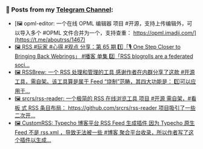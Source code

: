### 📰 Posts from my [Telegram Channel](https://t.me/s/aboutrss):
<!-- BLOG-POST-LIST:START -->
- [🖼 opml-editor: 一个在线 OPML 编辑器 项目 #开源，支持上传编辑外，可以导入多个 #OPML 文件合并为一个，支持查重： https://opml.imadij.com/](https://t.me/aboutrss/1467)
- [🖼 RSS #玩家 #心得 #观点 分享：第 65 期 1️⃣「🎙 One Step Closer to Bringing Back Webrings」 #播客 单集 2️⃣「RSS blogrolls are a federated soci...](https://t.me/aboutrss/1466)
- [🖼 RSSBrew: 一个 RSS 处理和管理的工具 感谢作者在内群分享了这款 #开源 工具，需自架。该工具算是属于 Feed “烧制”范畴，其四大功能是： 1️⃣可以应用于...](https://t.me/aboutrss/1465)
- [🖼 srcrs/rss-reader: 一个极简的 RSS 在线浏览工具 项目 #开源 需自架，#看板 式 RSS 条目布局： https://github.com/srcrs/rss-reader 项目吸引了一些二次开...](https://t.me/aboutrss/1464)
- [🖼 CustomRSS: Typecho 博客平台 RSS Feed 生成插件 因为 Typecho 原生 Feed 不是 rss.xml ，导致无法被一些 #博客 聚合平台收录，所以作者写了这个插件以生成...](https://t.me/aboutrss/1463)
<!-- BLOG-POST-LIST:END -->

<!--
**AboutRSS/AboutRSS** is a ✨ _special_ ✨ repository because its `README.md` (this file) appears on your GitHub profile.

Here are some ideas to get you started:

- 🔭 I’m currently working on ...
- 🌱 I’m currently learning ...
- 👯 I’m looking to collaborate on ...
- 🤔 I’m looking for help with ...
- 💬 Ask me about ...
- 📫 How to reach me: ...
- 😄 Pronouns: ...
- ⚡ Fun fact: ...
-->
